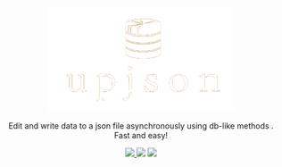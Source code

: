 <p align="center">
   <img src="https://github.com/Mahdios/upjson/blob/master/src/assets/upjson_logo.png?raw=true" alt="Header">
</p>

<p align="center">
  Edit and write data to a json file asynchronously using db-like methods . Fast and easy!
</p>

<p align="center">
   <a href="https://www.npmjs.com/package/upjson">
    <img src="https://img.shields.io/node/v/[upjson].svg?style=flat">
  </a>
  <a>
    <img src="https://img.shields.io/badge/contributions-welcome-brightgreen.svg?style=flat">
  </a>
  <a>
    <img src="http://hits.dwyl.com/Mahdios/upjson.svg">
  </a>
</p>

